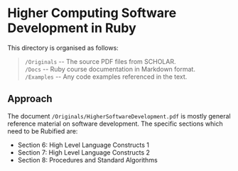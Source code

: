 Higher Computing Software Development in Ruby
=============================================

This directory is organised as follows:

>	`/Originals` -- The source PDF files from SCHOLAR.  
>	`/Docs` -- Ruby course documentation in Markdown format.  
>	`/Examples` -- Any code examples referenced in the text.

Approach
--------

The document `/Originals/HigherSoftwareDevelopment.pdf` is mostly general reference material on software development. The specific sections which need to be Rubified are:

* Section 6: High Level Language Constructs 1
* Section 7: High Level Language Constructs 2
* Section 8: Procedures and Standard Algorithms


